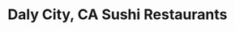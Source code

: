 ---
layout: city
title: Daly City, CA Sushi Restaurants
permalink: /california/daly-city/
stateAbbr: CA
stateName: California
cityName: Daly City
---